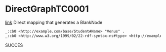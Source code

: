 # DirectGraphTC0001
[link](https://www.w3.org/TR/rdb2rdf-test-cases/#DirectGraphTC0001)
Direct mapping that generates a BlankNode

```diff
_:cb0 <http://example.com/base/Student#Name> "Venus" .
_:cb0 <http://www.w3.org/1999/02/22-rdf-syntax-ns#type> <http://example.com/base/Student> .
```

SUCCES